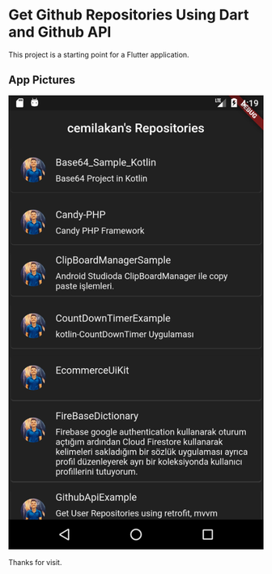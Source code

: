 # Get Github Repositories Using Dart and Github API

This project is a starting point for a Flutter application.

## App Pictures
![alt text](https://github.com/cemilakan/github_repo/blob/master/fluttergithub.png)

Thanks for visit.

